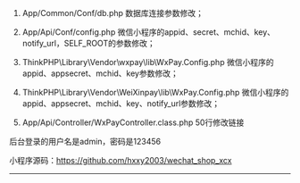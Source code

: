 1. App/Common/Conf/db.php 数据库连接参数修改；

1. App/Api/Conf/config.php 微信小程序的appid、secret、mchid、key、notify_url，SELF_ROOT的参数修改；

1. ThinkPHP\Library\Vendor\wxpay\lib\WxPay.Config.php  微信小程序的appid、appsecret、mchid、key参数修改；

1. ThinkPHP\Library\Vendor\WeiXinpay\lib\WxPay.Config.php  微信小程序的appid、appsecret、mchid、key、notify_url参数修改；

1. App/Api/Controller/WxPayController.class.php 50行修改链接

后台登录的用户名是admin，密码是123456

小程序源码：https://github.com/hxxy2003/wechat_shop_xcx

---------------

